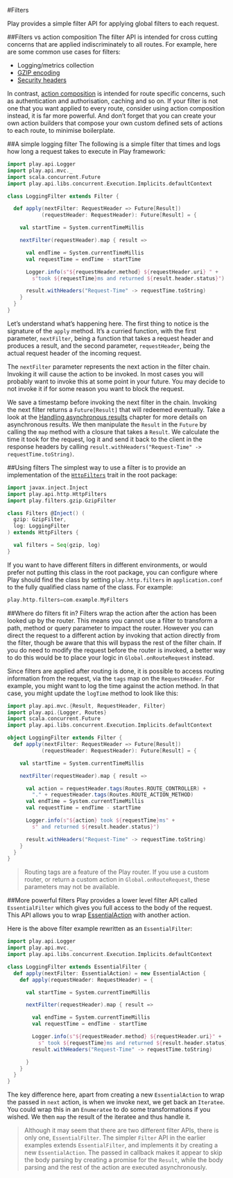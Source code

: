 #Filters

Play provides a simple filter API for applying global filters to each request.


##Filters vs action composition
The filter API is intended for cross cutting concerns that are applied indiscriminately to all routes. For example, here are some common use cases for filters:

* Logging/metrics collection
* [GZIP encoding](https://www.playframework.com/documentation/2.4.x/GzipEncoding)
* [Security headers](https://www.playframework.com/documentation/2.4.x/SecurityHeaders)

In contrast, [action composition](https://www.playframework.com/documentation/2.4.x/ScalaActionsComposition) is intended for route specific concerns, such as authentication and authorisation, caching and so on. If your filter is not one that you want applied to every route, consider using action composition instead, it is far more powerful. And don’t forget that you can create your own action builders that compose your own custom defined sets of actions to each route, to minimise boilerplate.


##A simple logging filter
The following is a simple filter that times and logs how long a request takes to execute in Play framework:

```scala
import play.api.Logger
import play.api.mvc._
import scala.concurrent.Future
import play.api.libs.concurrent.Execution.Implicits.defaultContext

class LoggingFilter extends Filter {

  def apply(nextFilter: RequestHeader => Future[Result])
           (requestHeader: RequestHeader): Future[Result] = {

    val startTime = System.currentTimeMillis

    nextFilter(requestHeader).map { result =>

      val endTime = System.currentTimeMillis
      val requestTime = endTime - startTime

      Logger.info(s"${requestHeader.method} ${requestHeader.uri} " +
        s"took ${requestTime}ms and returned ${result.header.status}")

      result.withHeaders("Request-Time" -> requestTime.toString)
    }
  }
}
```

Let’s understand what’s happening here. The first thing to notice is the signature of the `apply` method. It’s a curried function, with the first parameter, `nextFilter`, being a function that takes a request header and produces a result, and the second parameter, `requestHeader`, being the actual request header of the incoming request.

The `nextFilter` parameter represents the next action in the filter chain. Invoking it will cause the action to be invoked. In most cases you will probably want to invoke this at some point in your future. You may decide to not invoke it if for some reason you want to block the request.

We save a timestamp before invoking the next filter in the chain. Invoking the next filter returns a `Future[Result]` that will redeemed eventually. Take a look at the [Handling asynchronous results](https://www.playframework.com/documentation/2.4.x/ScalaAsync) chapter for more details on asynchronous results. We then manipulate the `Result` in the `Future` by calling the `map` method with a closure that takes a `Result`. We calculate the time it took for the request, log it and send it back to the client in the response headers by calling `result.withHeaders("Request-Time" -> requestTime.toString)`.


##Using filters
The simplest way to use a filter is to provide an implementation of the [`HttpFilters`](https://www.playframework.com/documentation/2.4.x/api/scala/play/api/http/HttpFilters.html) trait in the root package:

```scala
import javax.inject.Inject
import play.api.http.HttpFilters
import play.filters.gzip.GzipFilter

class Filters @Inject() (
  gzip: GzipFilter,
  log: LoggingFilter
) extends HttpFilters {

  val filters = Seq(gzip, log)
}
```

If you want to have different filters in different environments, or would prefer not putting this class in the root package, you can configure where Play should find the class by setting `play.http.filters` in `application.conf` to the fully qualified class name of the class. For example:

```scala
play.http.filters=com.example.MyFilters
```


##Where do filters fit in?
Filters wrap the action after the action has been looked up by the router. This means you cannot use a filter to transform a path, method or query parameter to impact the router. However you can direct the request to a different action by invoking that action directly from the filter, though be aware that this will bypass the rest of the filter chain. If you do need to modify the request before the router is invoked, a better way to do this would be to place your logic in `Global.onRouteRequest` instead.

Since filters are applied after routing is done, it is possible to access routing information from the request, via the `tags` map on the `RequestHeader`. For example, you might want to log the time against the action method. In that case, you might update the `logTime` method to look like this:

```scala
import play.api.mvc.{Result, RequestHeader, Filter}
import play.api.{Logger, Routes}
import scala.concurrent.Future
import play.api.libs.concurrent.Execution.Implicits.defaultContext

object LoggingFilter extends Filter {
  def apply(nextFilter: RequestHeader => Future[Result])
           (requestHeader: RequestHeader): Future[Result] = {

    val startTime = System.currentTimeMillis

    nextFilter(requestHeader).map { result =>

      val action = requestHeader.tags(Routes.ROUTE_CONTROLLER) +
        "." + requestHeader.tags(Routes.ROUTE_ACTION_METHOD)
      val endTime = System.currentTimeMillis
      val requestTime = endTime - startTime

      Logger.info(s"${action} took ${requestTime}ms" +
        s" and returned ${result.header.status}")

      result.withHeaders("Request-Time" -> requestTime.toString)
    }
  }
}
```

> Routing tags are a feature of the Play router. If you use a custom router, or return a custom action in `Global.onRouteRequest`, these parameters may not be available.


##More powerful filters
Play provides a lower level filter API called `EssentialFilter` which gives you full access to the body of the request. This API allows you to wrap [EssentialAction](https://www.playframework.com/documentation/2.4.x/HttpApi) with another action.

Here is the above filter example rewritten as an `EssentialFilter`:

```scala
import play.api.Logger
import play.api.mvc._
import play.api.libs.concurrent.Execution.Implicits.defaultContext

class LoggingFilter extends EssentialFilter {
  def apply(nextFilter: EssentialAction) = new EssentialAction {
    def apply(requestHeader: RequestHeader) = {

      val startTime = System.currentTimeMillis

      nextFilter(requestHeader).map { result =>

        val endTime = System.currentTimeMillis
        val requestTime = endTime - startTime

        Logger.info(s"${requestHeader.method} ${requestHeader.uri}" +
          s" took ${requestTime}ms and returned ${result.header.status}")
        result.withHeaders("Request-Time" -> requestTime.toString)

      }
    }
  }
}
```

The key difference here, apart from creating a new `EssentialAction` to wrap the passed in `next` action, is when we invoke next, we get back an `Iteratee`. You could wrap this in an `Enumeratee` to do some transformations if you wished. We then `map` the result of the iteratee and thus handle it.

> Although it may seem that there are two different filter APIs, there is only one, `EssentialFilter`. The simpler `Filter` API in the earlier examples extends `EssentialFilter`, and implements it by creating a new `EssentialAction`. The passed in callback makes it appear to skip the body parsing by creating a promise for the `Result`, while the body parsing and the rest of the action are executed asynchronously.